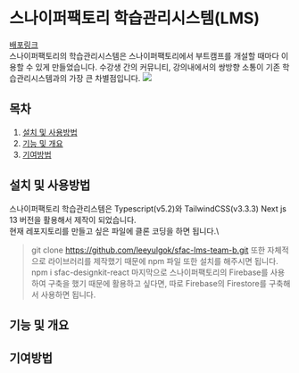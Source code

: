 # 스나이퍼팩토리 학습관리시스템(LMS)
[배포링크](https://sfac-lms-team-b.vercel.app/)\
스나이퍼팩토리의 학습관리시스템은 스나이퍼팩토리에서 부트캠프를 개설할 때마다 이용할 수 있게 만들었습니다.
수강생 간의 커뮤니티, 강의내에서의 쌍방향 소통이 기존 학습관리시스템과의 가장 큰 차별점입니다.
![](https://github.com/sniperfactory-official/sfac-lms-team-b/assets/52587871/5b5df6d7-976c-4299-9ace-e9520072f6dd)

## 목차
1. [설치 및 사용방법](#설치-및-사용방법)
2. [기능 및 개요](#기능-및-개요)
3. [기여방법](#기여방법)

## 설치 및 사용방법
스나이퍼팩토리 학습관리스템은 Typescript(v5.2)와 TailwindCSS(v3.3.3) Next js 13 버전을 활용해서 제작이 되었습니다.\
현재 레포지토리를 만들고 싶은 파일에 클론 코딩을 하면 됩니다.\
> git clone https://github.com/leeyulgok/sfac-lms-team-b.git
또한 자체적으로 라이브러리를 제작했기 때문에 npm 파일 또한 설치를 해주시면 됩니다.
> npm i sfac-designkit-react
마지막으로 스나이퍼팩토리의 Firebase를 사용하여 구축을 했기 때문에 활용하고 싶다면,
따로 Firebase의 Firestore를 구축해서 사용하면 됩니다.

## 기능 및 개요


## 기여방법



